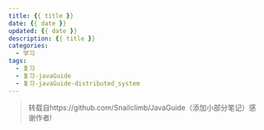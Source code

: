 ```yaml
---
title: {{ title }}
date: {{ date }}
updated: {{ date }} 
description: {{ title }} 
categories:
  - 学习
tags:
  - 复习
  - 复习-javaGuide
  - 复习-javaGuide-distributed_system
---
```


> 转载自https://github.com/Snailclimb/JavaGuide（添加小部分笔记）感谢作者!

